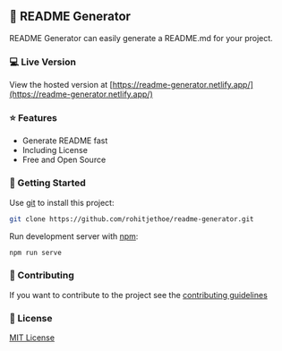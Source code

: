 ## 📄 README Generator

README Generator can easily generate a README.md for your project.

### 💻 Live Version
View the hosted version at [https://readme-generator.netlify.app/](https://readme-generator.netlify.app/)

### :star: Features
- Generate README fast
- Including License
- Free and Open Source

### 🚀 Getting Started

Use [git](https://git-scm.com/) to install this project:
```bash
git clone https://github.com/rohitjethoe/readme-generator.git
```

Run development server with [npm](https://nodejs.org/en/):
```bash
npm run serve
```

### 📝 Contributing

If you want to contribute to the project see the [contributing guidelines](https://github.com/rohitjethoe/readme-generator/CONTRIBUTING.md)

### 📜 License

[MIT License](https://opensource.org/licenses/MIT)